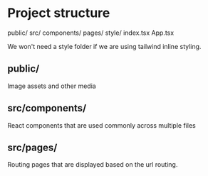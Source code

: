 # Project structure

public/
src/
    components/
    pages/
    style/
    index.tsx
    App.tsx

We won't need a style folder if we are using tailwind inline styling.

## public/

Image assets and other media

## src/components/

React components that are used commonly across multiple files

## src/pages/

Routing pages that are displayed based on the url routing.

